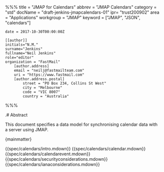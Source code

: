 %%%
    title = "JMAP for Calendars"
    abbrev = "JMAP Calendars"
    category = "std"
    docName = "draft-jenkins-jmapcalendars-01"
    ipr= "trust200902"
    area = "Applications"
    workgroup = "JMAP"
    keyword = ["JMAP", "JSON", "calendars"]

    date = 2017-10-30T00:00:00Z

    [[author]]
    initials="N.M."
    surname="Jenkins"
    fullname="Neil Jenkins"
    role="editor"
    organization = "FastMail"
        [author.address]
        email = "neilj@fastmailteam.com"
        uri = "https://www.fastmail.com"
        [author.address.postal]
            street = "PO Box 234, Collins St West"
            city = "Melbourne"
            code = "VIC 8007"
            country = "Australia"
%%%

.# Abstract

This document specifies a data model for synchronising calendar data with a server using JMAP.

{mainmatter}

{{spec/calendars/intro.mdown}}
{{spec/calendars/calendar.mdown}}
{{spec/calendars/calendarevent.mdown}}
{{spec/calendars/securityconsiderations.mdown}}
{{spec/calendars/ianaconsiderations.mdown}}
